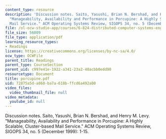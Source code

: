 ```yaml
---
content_type: resource
description: 'Discussion notes. Saito, Yasushi, Brian N. Bershad, and Henry M. Levy.
  "Manageability, Availability and Performance in Porcupine: A Highly Scalable, Cluster-based
  Mail Service." ACM Operating Systems Review, SIGOPS 34, no. 5 (December 1999): 1-15.'
file: /ol-ocw-studio-app/courses/6-824-distributed-computer-systems-engineering-spring-2006/72875a5da860ba7a618bffcd6a492a00_porcupine.pdf
file_size: 56809
file_type: application/pdf
learning_resource_types:
- Readings
license: https://creativecommons.org/licenses/by-nc-sa/4.0/
ocw_type: OCWFile
parent_title: Readings
parent_type: CourseSection
parent_uid: c997e41e-1922-a341-23a2-40acbb0edd90
resourcetype: Document
title: porcupine.pdf
uid: 72875a5d-a860-ba7a-618b-ffcd6a492a00
video_files:
  video_thumbnail_file: null
video_metadata:
  youtube_id: null
---
```

Discussion notes. Saito, Yasushi, Brian N. Bershad, and Henry M. Levy. "Manageability, Availability and Performance in Porcupine: A Highly Scalable, Cluster-based Mail Service." ACM Operating Systems Review, SIGOPS 34, no. 5 (December 1999): 1-15.